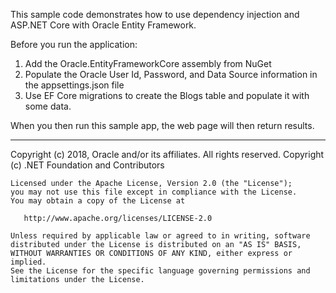 This sample code demonstrates how to use dependency injection and ASP.NET Core with Oracle Entity Framework.

Before you run the application:
1. Add the Oracle.EntityFrameworkCore assembly from NuGet
2. Populate the Oracle User Id, Password, and Data Source information in the appsettings.json file
3. Use EF Core migrations to create the Blogs table and populate it with some data. 

When you then run this sample app, the web page will then return results.

----
Copyright (c) 2018, Oracle and/or its affiliates. All rights reserved. 
Copyright (c) .NET Foundation and Contributors                         

    Licensed under the Apache License, Version 2.0 (the "License");
    you may not use this file except in compliance with the License.
    You may obtain a copy of the License at
 
       http://www.apache.org/licenses/LICENSE-2.0
 
    Unless required by applicable law or agreed to in writing, software
    distributed under the License is distributed on an "AS IS" BASIS,
    WITHOUT WARRANTIES OR CONDITIONS OF ANY KIND, either express or implied.
    See the License for the specific language governing permissions and
    limitations under the License.
